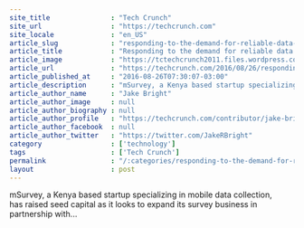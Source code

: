 ```yaml
---
site_title               : "Tech Crunch"
site_url                 : "https://techcrunch.com"
site_locale              : "en_US"
article_slug             : "responding-to-the-demand-for-reliable-data-collection-in-africa-msurvey-raises-seed-funding"
article_title            : "Responding to the demand for reliable data collection in Africa, mSurvey raises seed funding"
article_image            : "https://tctechcrunch2011.files.wordpress.com/2016/08/msurvey-i-2.png?w=600&h=400&crop=1"
article_url              : "https://techcrunch.com/2016/08/26/responding-to-the-demand-for-reliable-data-collection-in-africa-msurvey-raises-seed-funding/"
article_published_at     : "2016-08-26T07:30:07-03:00"
article_description      : "mSurvey, a Kenya based startup specializing in mobile data collection, has raised seed capital as it looks to expand its survey business in partnership with..."
article_author_name      : "Jake Bright"
article_author_image     : null
article_author_biography : null
article_author_profile   : "https://techcrunch.com/contributor/jake-bright/"
article_author_facebook  : null
article_author_twitter   : "https://twitter.com/JakeRBright"
category                 : ['technology']
tags                     : ['Tech Crunch']
permalink                : "/:categories/responding-to-the-demand-for-reliable-data-collection-in-africa-msurvey-raises-seed-funding/"
layout                   : post
---
```


mSurvey, a Kenya based startup specializing in mobile data collection, has raised seed capital as it looks to expand its survey business in partnership with...
